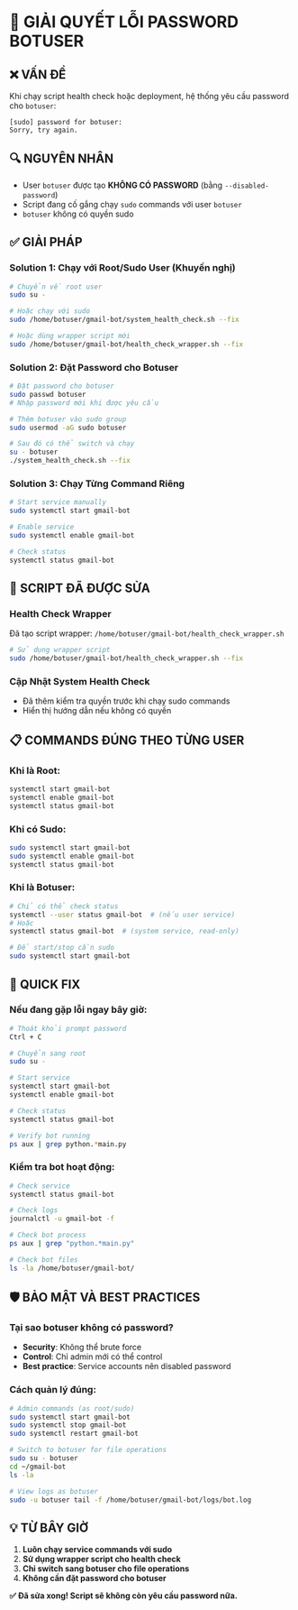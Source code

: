 # 🚨 **GIẢI QUYẾT LỖI PASSWORD BOTUSER**

## ❌ **VẤN ĐỀ**
Khi chạy script health check hoặc deployment, hệ thống yêu cầu password cho `botuser`:
```
[sudo] password for botuser:
Sorry, try again.
```

## 🔍 **NGUYÊN NHÂN**
- User `botuser` được tạo **KHÔNG CÓ PASSWORD** (bằng `--disabled-password`)
- Script đang cố gắng chạy `sudo` commands với user `botuser`
- `botuser` không có quyền sudo

## ✅ **GIẢI PHÁP**

### **Solution 1: Chạy với Root/Sudo User (Khuyến nghị)**
```bash
# Chuyển về root user
sudo su -

# Hoặc chạy với sudo
sudo /home/botuser/gmail-bot/system_health_check.sh --fix

# Hoặc dùng wrapper script mới
sudo /home/botuser/gmail-bot/health_check_wrapper.sh --fix
```

### **Solution 2: Đặt Password cho Botuser**
```bash
# Đặt password cho botuser
sudo passwd botuser
# Nhập password mới khi được yêu cầu

# Thêm botuser vào sudo group
sudo usermod -aG sudo botuser

# Sau đó có thể switch và chạy
su - botuser
./system_health_check.sh --fix
```

### **Solution 3: Chạy Từng Command Riêng**
```bash
# Start service manually
sudo systemctl start gmail-bot

# Enable service
sudo systemctl enable gmail-bot

# Check status
systemctl status gmail-bot
```

## 🔧 **SCRIPT ĐÃ ĐƯỢC SỬA**

### **Health Check Wrapper**
Đã tạo script wrapper: `/home/botuser/gmail-bot/health_check_wrapper.sh`

```bash
# Sử dụng wrapper script
sudo /home/botuser/gmail-bot/health_check_wrapper.sh --fix
```

### **Cập Nhật System Health Check**
- Đã thêm kiểm tra quyền trước khi chạy sudo commands
- Hiển thị hướng dẫn nếu không có quyền

## 📋 **COMMANDS ĐÚNG THEO TỪNG USER**

### **Khi là Root:**
```bash
systemctl start gmail-bot
systemctl enable gmail-bot
systemctl status gmail-bot
```

### **Khi có Sudo:**
```bash
sudo systemctl start gmail-bot
sudo systemctl enable gmail-bot
systemctl status gmail-bot
```

### **Khi là Botuser:**
```bash
# Chỉ có thể check status
systemctl --user status gmail-bot  # (nếu user service)
# Hoặc
systemctl status gmail-bot  # (system service, read-only)

# Để start/stop cần sudo
sudo systemctl start gmail-bot
```

## 🚀 **QUICK FIX**

### **Nếu đang gặp lỗi ngay bây giờ:**
```bash
# Thoát khỏi prompt password
Ctrl + C

# Chuyển sang root
sudo su -

# Start service
systemctl start gmail-bot
systemctl enable gmail-bot

# Check status
systemctl status gmail-bot

# Verify bot running
ps aux | grep python.*main.py
```

### **Kiểm tra bot hoạt động:**
```bash
# Check service
systemctl status gmail-bot

# Check logs
journalctl -u gmail-bot -f

# Check bot process
ps aux | grep "python.*main.py"

# Check bot files
ls -la /home/botuser/gmail-bot/
```

## 🛡️ **BẢO MẬT VÀ BEST PRACTICES**

### **Tại sao botuser không có password?**
- **Security**: Không thể brute force
- **Control**: Chỉ admin mới có thể control
- **Best practice**: Service accounts nên disabled password

### **Cách quản lý đúng:**
```bash
# Admin commands (as root/sudo)
sudo systemctl start gmail-bot
sudo systemctl stop gmail-bot
sudo systemctl restart gmail-bot

# Switch to botuser for file operations
sudo su - botuser
cd ~/gmail-bot
ls -la

# View logs as botuser
sudo -u botuser tail -f /home/botuser/gmail-bot/logs/bot.log
```

## 💡 **TỪ BÂY GIỜ**

1. **Luôn chạy service commands với sudo**
2. **Sử dụng wrapper script cho health check**
3. **Chỉ switch sang botuser cho file operations**
4. **Không cần đặt password cho botuser**

**✅ Đã sửa xong! Script sẽ không còn yêu cầu password nữa.**
